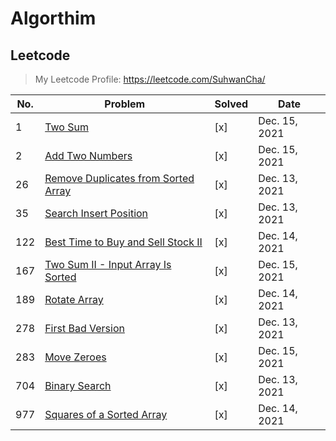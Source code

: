 # Algorthim

## Leetcode

> My Leetcode Profile: <https://leetcode.com/SuhwanCha/>

| No. | Problem                                                                                                   | Solved | Date          |
| --- | --------------------------------------------------------------------------------------------------------- | ------ | ------------- |
| 1   | [Two Sum](https://leetcode.com/problems/two-sum/)                                                         | [x]    | Dec. 15, 2021 |
| 2   | [Add Two Numbers](https://leetcode.com/problems/add-two-numbers/)                                         | [x]    | Dec. 15, 2021 |
| 26  | [Remove Duplicates from Sorted Array](https://leetcode.com/problems/remove-duplicates-from-sorted-array/) | [x]    | Dec. 13, 2021 |
| 35  | [Search Insert Position](https://leetcode.com/problems/search-insert-position/)                           | [x]    | Dec. 13, 2021 |
| 122 | [Best Time to Buy and Sell Stock II](https://leetcode.com/problems/best-time-to-buy-and-sell-stock-ii/)   | [x]    | Dec. 14, 2021 |
| 167 | [Two Sum II - Input Array Is Sorted](https://leetcode.com/problems/two-sum-ii-input-array-is-sorted/)     | [x]    | Dec. 15, 2021 |
| 189 | [Rotate Array](https://leetcode.com/problems/rotate-array/)                                               | [x]    | Dec. 14, 2021 |
| 278 | [First Bad Version](https://leetcode.com/problems/first-bad-version/)                                     | [x]    | Dec. 13, 2021 |
| 283 | [Move Zeroes](https://leetcode.com/problems/move-zeroes/)                                                 | [x]    | Dec. 15, 2021 |
| 704 | [Binary Search](https://leetcode.com/problems/binary-search/)                                             | [x]    | Dec. 13, 2021 |
| 977 | [Squares of a Sorted Array](https://leetcode.com/problems/squares-of-a-sorted-array/)                     | [x]    | Dec. 14, 2021 |

